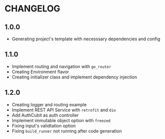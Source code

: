 # CHANGELOG

## 1.0.0

- Generating project's template with necesssary dependencies and config

## 1.1.0

- Implement routing and navigation with `go_router`
- Creating Environment flavor
- Creating initializer class and implement dependency injection

## 1.2.0

- Creating logger and routing example
- Implement REST API Service with `retrofit` and `dio`
- Add AuthCubit as auth controller
- Implement immutable object option with `freezed`
- Fixing input's validtation option
- Fixing `build_runner` not running after code generation
